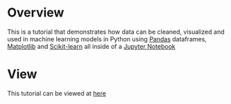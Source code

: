 # Overview
This is a tutorial that demonstrates how data can be cleaned, visualized and used in machine learning models in Python using [Pandas](https://pandas.pydata.org/docs/getting_started/index.html) dataframes, [Matplotlib](https://matplotlib.org/stable/users/index) and [Scikit-learn](https://scikit-learn.org/stable/user_guide.html) all inside of a [Jupyter Notebook](https://jupyter.org/)
# View
This tutorial can be viewed at [here](https://kkahadze.github.io/NYC-Crime/FinalTutorial_NYC2010-2021-.html)
